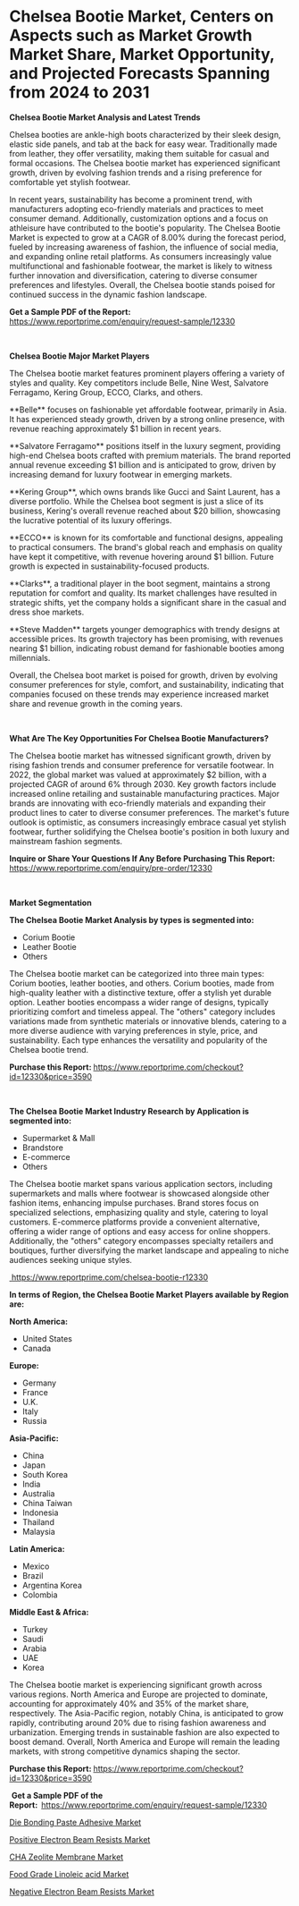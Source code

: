 <p><h1>Chelsea Bootie Market, Centers on Aspects such as Market Growth Market Share, Market Opportunity, and Projected Forecasts Spanning from 2024 to 2031</h1></p><p><strong>Chelsea Bootie Market Analysis and Latest Trends</strong></p>
<p><p>Chelsea booties are ankle-high boots characterized by their sleek design, elastic side panels, and tab at the back for easy wear. Traditionally made from leather, they offer versatility, making them suitable for casual and formal occasions. The Chelsea bootie market has experienced significant growth, driven by evolving fashion trends and a rising preference for comfortable yet stylish footwear. </p><p>In recent years, sustainability has become a prominent trend, with manufacturers adopting eco-friendly materials and practices to meet consumer demand. Additionally, customization options and a focus on athleisure have contributed to the bootie's popularity. The Chelsea Bootie Market is expected to grow at a CAGR of 8.00% during the forecast period, fueled by increasing awareness of fashion, the influence of social media, and expanding online retail platforms. As consumers increasingly value multifunctional and fashionable footwear, the market is likely to witness further innovation and diversification, catering to diverse consumer preferences and lifestyles. Overall, the Chelsea bootie stands poised for continued success in the dynamic fashion landscape.</p></p>
<p><strong>Get a Sample PDF of the Report:&nbsp;</strong> <a href="https://www.reportprime.com/enquiry/request-sample/12330?utm_campaign=1571&utm_medium=2&utm_source=Github&utm_content=ia&utm_term=18102024&utm_id=chelsea-bootie">https://www.reportprime.com/enquiry/request-sample/12330</a></p>
<p>&nbsp;</p>
<p><strong>Chelsea Bootie Major Market Players</strong></p>
<p><p>The Chelsea bootie market features prominent players offering a variety of styles and quality. Key competitors include Belle, Nine West, Salvatore Ferragamo, Kering Group, ECCO, Clarks, and others.</p><p>**Belle** focuses on fashionable yet affordable footwear, primarily in Asia. It has experienced steady growth, driven by a strong online presence, with revenue reaching approximately $1 billion in recent years.</p><p>**Salvatore Ferragamo** positions itself in the luxury segment, providing high-end Chelsea boots crafted with premium materials. The brand reported annual revenue exceeding $1 billion and is anticipated to grow, driven by increasing demand for luxury footwear in emerging markets.</p><p>**Kering Group**, which owns brands like Gucci and Saint Laurent, has a diverse portfolio. While the Chelsea boot segment is just a slice of its business, Kering's overall revenue reached about $20 billion, showcasing the lucrative potential of its luxury offerings.</p><p>**ECCO** is known for its comfortable and functional designs, appealing to practical consumers. The brand's global reach and emphasis on quality have kept it competitive, with revenue hovering around $1 billion. Future growth is expected in sustainability-focused products.</p><p>**Clarks**, a traditional player in the boot segment, maintains a strong reputation for comfort and quality. Its market challenges have resulted in strategic shifts, yet the company holds a significant share in the casual and dress shoe markets.</p><p>**Steve Madden** targets younger demographics with trendy designs at accessible prices. Its growth trajectory has been promising, with revenues nearing $1 billion, indicating robust demand for fashionable booties among millennials.</p><p>Overall, the Chelsea boot market is poised for growth, driven by evolving consumer preferences for style, comfort, and sustainability, indicating that companies focused on these trends may experience increased market share and revenue growth in the coming years.</p></p>
<p>&nbsp;</p>
<p><strong>What Are The Key Opportunities For Chelsea Bootie Manufacturers?</strong></p>
<p><p>The Chelsea bootie market has witnessed significant growth, driven by rising fashion trends and consumer preference for versatile footwear. In 2022, the global market was valued at approximately $2 billion, with a projected CAGR of around 6% through 2030. Key growth factors include increased online retailing and sustainable manufacturing practices. Major brands are innovating with eco-friendly materials and expanding their product lines to cater to diverse consumer preferences. The market's future outlook is optimistic, as consumers increasingly embrace casual yet stylish footwear, further solidifying the Chelsea bootie's position in both luxury and mainstream fashion segments.</p></p>
<p><strong>Inquire or Share Your Questions If Any Before Purchasing This Report:</strong> <a href="https://www.reportprime.com/enquiry/pre-order/12330?utm_campaign=1571&utm_medium=2&utm_source=Github&utm_content=ia&utm_term=18102024&utm_id=chelsea-bootie">https://www.reportprime.com/enquiry/pre-order/12330</a></p>
<p>&nbsp;</p>
<p><strong>Market Segmentation</strong></p>
<p><strong>The Chelsea Bootie Market Analysis by types is segmented into:</strong></p>
<p><ul><li>Corium Bootie</li><li>Leather Bootie</li><li>Others</li></ul></p>
<p><p>The Chelsea bootie market can be categorized into three main types: Corium booties, leather booties, and others. Corium booties, made from high-quality leather with a distinctive texture, offer a stylish yet durable option. Leather booties encompass a wider range of designs, typically prioritizing comfort and timeless appeal. The "others" category includes variations made from synthetic materials or innovative blends, catering to a more diverse audience with varying preferences in style, price, and sustainability. Each type enhances the versatility and popularity of the Chelsea bootie trend.</p></p>
<p><strong>Purchase this Report:&nbsp;</strong><a href="https://www.reportprime.com/checkout?id=12330&price=3590&utm_campaign=1571&utm_medium=2&utm_source=Github&utm_content=ia&utm_term=18102024&utm_id=chelsea-bootie">https://www.reportprime.com/checkout?id=12330&price=3590</a></p>
<p>&nbsp;</p>
<p><strong>The Chelsea Bootie Market Industry Research by Application is segmented into:</strong></p>
<p><ul><li>Supermarket & Mall</li><li>Brandstore</li><li>E-commerce</li><li>Others</li></ul></p>
<p><p>The Chelsea bootie market spans various application sectors, including supermarkets and malls where footwear is showcased alongside other fashion items, enhancing impulse purchases. Brand stores focus on specialized selections, emphasizing quality and style, catering to loyal customers. E-commerce platforms provide a convenient alternative, offering a wider range of options and easy access for online shoppers. Additionally, the "others" category encompasses specialty retailers and boutiques, further diversifying the market landscape and appealing to niche audiences seeking unique styles.</p></p>
<p><a href="https://www.reportprime.com/chelsea-bootie-r12330?utm_campaign=1571&utm_medium=2&utm_source=Github&utm_content=ia&utm_term=18102024&utm_id=chelsea-bootie">&nbsp;https://www.reportprime.com/chelsea-bootie-r12330</a></p>
<p><strong>In terms of Region, the Chelsea Bootie Market Players available by Region are:</strong></p>
<p>
    <p> <strong> North America: </strong>
        <ul>
            <li>United States</li>
            <li>Canada</li>
        </ul>
        </p> 
    <p> <strong> Europe: </strong>
        <ul>
            <li>Germany</li>
            <li>France</li>
            <li>U.K.</li>
            <li>Italy</li>
            <li>Russia</li>
        </ul>
        </p> 
    <p> <strong> Asia-Pacific: </strong>
        <ul>
            <li>China</li>
            <li>Japan</li>
            <li>South Korea</li>
            <li>India</li>
            <li>Australia</li>
            <li>China Taiwan</li>
            <li>Indonesia</li>
            <li>Thailand</li>
            <li>Malaysia</li>
        </ul>
        </p> 
    <p> <strong> Latin America: </strong>
        <ul>
            <li>Mexico</li>
            <li>Brazil</li>
            <li>Argentina Korea</li>
            <li>Colombia</li>
        </ul>
        </p> 
    <p> <strong> Middle East & Africa: </strong>
        <ul>
            <li>Turkey</li>
            <li>Saudi</li>
            <li>Arabia</li>
            <li>UAE</li>
            <li>Korea</li>
        </ul>
    </p>
    </p>
<p><p>The Chelsea bootie market is experiencing significant growth across various regions. North America and Europe are projected to dominate, accounting for approximately 40% and 35% of the market share, respectively. The Asia-Pacific region, notably China, is anticipated to grow rapidly, contributing around 20% due to rising fashion awareness and urbanization. Emerging trends in sustainable fashion are also expected to boost demand. Overall, North America and Europe will remain the leading markets, with strong competitive dynamics shaping the sector.</p></p>
<p><strong>Purchase this Report: </strong><a href="https://www.reportprime.com/checkout?id=12330&price=3590&utm_campaign=1571&utm_medium=2&utm_source=Github&utm_content=ia&utm_term=18102024&utm_id=chelsea-bootie">https://www.reportprime.com/checkout?id=12330&price=3590</a></p>
<p>&nbsp;<strong>Get a Sample PDF of the Report:&nbsp;&nbsp;</strong><a href="https://www.reportprime.com/enquiry/request-sample/12330?utm_campaign=1571&utm_medium=2&utm_source=Github&utm_content=ia&utm_term=18102024&utm_id=chelsea-bootie">https://www.reportprime.com/enquiry/request-sample/12330</a></p>
<p><strong></strong></p>
<p><p><a href="https://www.linkedin.com/pulse/global-die-bonding-paste-adhesive-market-opportunities-q8zzc?utm_campaign=1571&utm_medium=2&utm_source=Github&utm_content=ia&utm_term=18102024&utm_id=chelsea-bootie">Die Bonding Paste Adhesive Market</a></p><p><a href="https://www.linkedin.com/pulse/positive-electron-beam-resists-market-ecosystem-competitive-cnykc?utm_campaign=1571&utm_medium=2&utm_source=Github&utm_content=ia&utm_term=18102024&utm_id=chelsea-bootie">Positive Electron Beam Resists Market</a></p><p><a href="https://www.linkedin.com/pulse/cha-zeolite-membrane-revenue-growth-report-2024-2031-irhgf?utm_campaign=1571&utm_medium=2&utm_source=Github&utm_content=ia&utm_term=18102024&utm_id=chelsea-bootie">CHA Zeolite Membrane Market</a></p><p><a href="https://www.linkedin.com/pulse/food-grade-linoleic-acid-market-global-regional-analysis-rfcdf?utm_campaign=1571&utm_medium=2&utm_source=Github&utm_content=ia&utm_term=18102024&utm_id=chelsea-bootie">Food Grade Linoleic acid Market</a></p><p><a href="https://www.linkedin.com/pulse/key-drivers-negative-electron-beam-resists-market-trends-future-kh2jc?utm_campaign=1571&utm_medium=2&utm_source=Github&utm_content=ia&utm_term=18102024&utm_id=chelsea-bootie">Negative Electron Beam Resists Market</a></p></p>